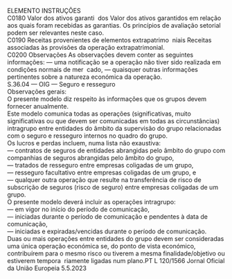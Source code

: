  
ELEMENTO  INSTRUÇÕES  
C0180  Valor dos ativos garanti ­
dos  Valor dos ativos garantidos em relação aos quais foram recebidas as garantias. 
Os princípios de avaliação setorial podem ser relevantes neste caso.  
C0190  Receitas provenientes de 
elementos extrapatrimo ­
niais  Receitas associadas às provisões da operação extrapatrimonial.  
C0200  Observações  As observações devem conter as seguintes informações: 
— uma notificação se a operação não tiver sido realizada em condições normais de mer ­
cado, 
— quaisquer outras informações pertinentes sobre a natureza económica da operação.  
S.36.04 — OIG — Seguro e resseguro  
Observações gerais:  
O presente modelo diz respeito às informações que os grupos devem fornecer anualmente.  
Este modelo comunica todas as operações (significativas, muito significativas ou que devem ser comunicadas em todas 
as circunstâncias) intragrupo entre entidades do âmbito da supervisão do grupo relacionadas com o seguro e resseguro 
internos no quadro do grupo.  
Os lucros e perdas incluem, numa lista não exaustiva:  
— contratos de seguros de entidades abrangidas pelo âmbito do grupo com companhias de seguros abrangidas pelo 
âmbito do grupo,  
— tratados de resseguro entre empresas coligadas de um grupo,  
— resseguro facultativo entre empresas coligadas de um grupo, e  
— qualquer outra operação que resulte na transferência de risco de subscrição de seguros (risco de seguro) entre 
empresas coligadas de um grupo.  
O presente modelo deverá incluir as operações intragrupo:  
— em vigor no início do período de comunicação,  
— iniciadas durante o período de comunicação e pendentes à data de comunicação,  
— iniciadas e expiradas/vencidas durante o período de comunicação.  
Duas ou mais operações entre entidades do grupo devem ser consideradas uma única operação económica se, do ponto 
de vista económico, contribuírem para o mesmo risco ou tiverem a mesma finalidade/objetivo ou estiverem tempora ­
riamente ligadas num plano.PT  L 120/1566 Jornal Oficial da União Europeia 5.5.2023